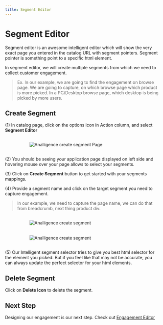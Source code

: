 ```yaml
---
title: Segment Editor
---
```


# Segment Editor

Segment editor is an awesome intelligent editor which will show the very exact page you entered in the catalog URL with segment pointers. Segment pointer is something point to a specific html element.

In segment editor, we will create multiple segments from which we need to collect customer engagement.

>Ex. In our example, we are going to find the engagement on browse page. We are going to capture, on which browse page which product is more picked. In a PC/Desktop browse page, which desktop is being picked by more users.

## Create Segment
(1) In catalog page, click on the options icon in Action column, and select **Segment Editor**

<img alt="Analligence create segment Page" style="max-height: 20rem; padding: 1rem 5rem;" src="/docs/imgs/analligence_create_segment_page.png">

(2) You should be seeing your application page displayed on left side and hovering mouse over your page allows to select your segments.

(3) Click on **Create Segment** button to get started with your segments mappings.

(4) Provide a segment name and click on the target segment you need to capture engagement.

>In our example, we need to capture the page name, we can do that from breadcrumb, next thing product div.

  <img alt="Analligence create segment" style="max-height: 20rem; padding: 1rem 5rem;" src="/docs/imgs/analligence_create_segment.png">

   <img alt="Analligence create segment" style="max-height: 20rem; padding: 1rem 5rem;" src="/docs/imgs/analligence_create_segment_1.png">

(5) Our Intelligent segment selector tries to give you best html selector for the element you picked. But if you feel like that may not be accurate, you can always update the perfect selector for your html elements.

## Delete Segment

Click on **Delete Icon** to delete the segment.

## Next Step

Designing our engagement is our next step. Check out [Engagement Editor](/docs/editors/engagement-editor)